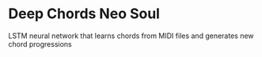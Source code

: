 # Deep Chords Neo Soul
LSTM neural network that learns chords from MIDI files and generates new chord progressions
